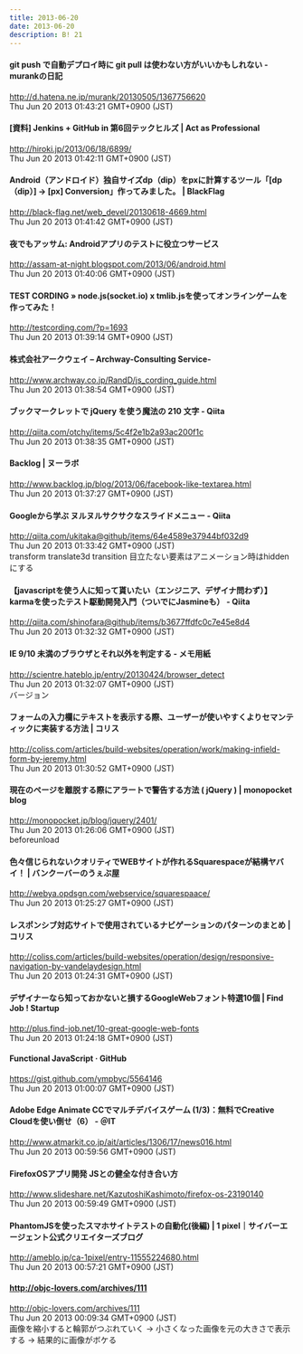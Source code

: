 ```yaml
---
title: 2013-06-20
date: 2013-06-20
description: B! 21
---
```


####  git push で自動デプロイ時に git pull は使わない方がいいかもしれない - murankの日記
http://d.hatena.ne.jp/murank/20130505/1367756620<br>
Thu Jun 20 2013 01:43:21 GMT+0900 (JST)<br>


#### [資料] Jenkins + GitHub in 第6回テックヒルズ | Act as Professional
http://hiroki.jp/2013/06/18/6899/<br>
Thu Jun 20 2013 01:42:11 GMT+0900 (JST)<br>


#### Android（アンドロイド）独自サイズdp（dip）をpxに計算するツール「[dp（dip）] → [px] Conversion」作ってみました。 | BlackFlag
http://black-flag.net/web_devel/20130618-4669.html<br>
Thu Jun 20 2013 01:41:42 GMT+0900 (JST)<br>


#### 夜でもアッサム: Androidアプリのテストに役立つサービス
http://assam-at-night.blogspot.com/2013/06/android.html<br>
Thu Jun 20 2013 01:40:06 GMT+0900 (JST)<br>


#### TEST CORDING  » node.js(socket.io) x tmlib.jsを使ってオンラインゲームを作ってみた！
http://testcording.com/?p=1693<br>
Thu Jun 20 2013 01:39:14 GMT+0900 (JST)<br>


#### 株式会社アークウェイ – Archway-Consulting Service-
http://www.archway.co.jp/RandD/js_cording_guide.html<br>
Thu Jun 20 2013 01:38:54 GMT+0900 (JST)<br>


#### ブックマークレットで jQuery を使う魔法の 210 文字 - Qiita
http://qiita.com/otchy/items/5c4f2e1b2a93ac200f1c<br>
Thu Jun 20 2013 01:38:35 GMT+0900 (JST)<br>


#### Backlog | ヌーラボ
http://www.backlog.jp/blog/2013/06/facebook-like-textarea.html<br>
Thu Jun 20 2013 01:37:27 GMT+0900 (JST)<br>


#### Googleから学ぶ ヌルヌルサクサクなスライドメニュー - Qiita
http://qiita.com/ukitaka@github/items/64e4589e37944bf032d9<br>
Thu Jun 20 2013 01:33:42 GMT+0900 (JST)<br>
transform translate3d transition 目立たない要素はアニメーション時はhiddenにする


#### 【javascriptを使う人に知って貰いたい（エンジニア、デザイナ問わず）】karmaを使ったテスト駆動開発入門（ついでにJasmineも） - Qiita
http://qiita.com/shinofara@github/items/b3677ffdfc0c7e45e8d4<br>
Thu Jun 20 2013 01:32:32 GMT+0900 (JST)<br>


#### IE 9/10 未満のブラウザとそれ以外を判定する - メモ用紙
http://scientre.hateblo.jp/entry/20130424/browser_detect<br>
Thu Jun 20 2013 01:32:07 GMT+0900 (JST)<br>
バージョン


####   フォームの入力欄にテキストを表示する際、ユーザーが使いやすくよりセマンティックに実装する方法 | コリス
http://coliss.com/articles/build-websites/operation/work/making-infield-form-by-jeremy.html<br>
Thu Jun 20 2013 01:30:52 GMT+0900 (JST)<br>


#### 現在のページを離脱する際にアラートで警告する方法 ( jQuery ) | monopocket blog
http://monopocket.jp/blog/jquery/2401/<br>
Thu Jun 20 2013 01:26:06 GMT+0900 (JST)<br>
beforeunload


#### 色々信じられないクオリティでWEBサイトが作れるSquarespaceが結構ヤバイ！ | バンクーバーのうぇぶ屋
http://webya.opdsgn.com/webservice/squarespaace/<br>
Thu Jun 20 2013 01:25:27 GMT+0900 (JST)<br>


####   レスポンシブ対応サイトで使用されているナビゲーションのパターンのまとめ | コリス
http://coliss.com/articles/build-websites/operation/design/responsive-navigation-by-vandelaydesign.html<br>
Thu Jun 20 2013 01:24:31 GMT+0900 (JST)<br>


#### デザイナーなら知っておかないと損するGoogleWebフォント特選10個 | Find Job ! Startup
http://plus.find-job.net/10-great-google-web-fonts<br>
Thu Jun 20 2013 01:24:18 GMT+0900 (JST)<br>


#### Functional JavaScript · GitHub
https://gist.github.com/ympbyc/5564146<br>
Thu Jun 20 2013 01:00:07 GMT+0900 (JST)<br>


####  Adobe Edge Animate CCでマルチデバイスゲーム (1/3)：無料でCreative Cloudを使い倒せ（6） - ＠IT
http://www.atmarkit.co.jp/ait/articles/1306/17/news016.html<br>
Thu Jun 20 2013 00:59:56 GMT+0900 (JST)<br>


#### FirefoxOSアプリ開発 JSとの健全な付き合い方
http://www.slideshare.net/KazutoshiKashimoto/firefox-os-23190140<br>
Thu Jun 20 2013 00:59:49 GMT+0900 (JST)<br>


#### PhantomJSを使ったスマホサイトテストの自動化(後編) | 1 pixel｜サイバーエージェント公式クリエイターズブログ
http://ameblo.jp/ca-1pixel/entry-11555224680.html<br>
Thu Jun 20 2013 00:57:21 GMT+0900 (JST)<br>


#### http://objc-lovers.com/archives/111
http://objc-lovers.com/archives/111<br>
Thu Jun 20 2013 00:09:34 GMT+0900 (JST)<br>
画像を縮小すると輪郭がつぶれていく → 小さくなった画像を元の大きさで表示する → 結果的に画像がボケる


